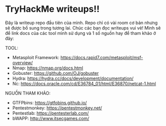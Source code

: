 # TryHackMe writeups!!

Đây là writeup repo đầu tiên của mình. Repo chỉ có vài room cơ bản nhưng sẽ được bổ sung trong tương lai. Chúc các bạn đọc writeups vui vẻ!
Mình sẽ để link docs của các tool mình sử dụng và 1 số nguồn hay để tham khảo ở đây:

TOOL:
* Metasploit Framework: https://docs.rapid7.com/metasploit/msf-overview/
* Nmap: https://nmap.org/docs.html
* Gobuster: https://github.com/OJ/gobuster
* Hydra: https://hydra.cc/docs/development/documentation/
* Nc: https://docs.oracle.com/cd/E36784_01/html/E36870/netcat-1.html

NGUỒN THAM KHẢO:
* GTFPbins: https://gtfobins.github.io/
* Pentestmonkey: https://pentestmonkey.net/
* Pentestlab: https://pentesterlab.com/
* bWAPP: http://www.itsecgames.com/
